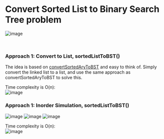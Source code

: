 # Convert Sorted List to Binary Search Tree problem
![image](https://user-images.githubusercontent.com/25105806/136265678-ea7faf58-ea09-45af-9e0e-0d76e35ed259.png)

<br />

### Approach 1: Convert to List, sortedListToBST()
The idea is based on [convertSortedAryToBST](https://github.com/artisan1218/LeetCode-Solution/tree/main/convertSortedAryToBST) and easy to think of. Simply convert the linked list to a list, and use the same approach as convertSortedAryToBST to solve this.

Time complexity is O(n):\
![image](https://user-images.githubusercontent.com/25105806/136265953-7bba2928-f03a-423b-bb37-d5950a6fb318.png)


### Approach 1: Inorder Simulation, sortedListToBST()

![image](https://user-images.githubusercontent.com/25105806/136266096-9aface95-4183-4447-80b7-97e68aaec3d1.png)
![image](https://user-images.githubusercontent.com/25105806/136266159-3c261487-e44a-4dd8-ba2d-47e4ab013239.png)
![image](https://user-images.githubusercontent.com/25105806/136266184-99df86e0-ac06-4b28-9639-34a59b9be04d.png)

Time complexity is O(n):\
![image](https://user-images.githubusercontent.com/25105806/136266353-a0709edf-0e0c-4ae8-8828-f6ded9d6a2a4.png)
